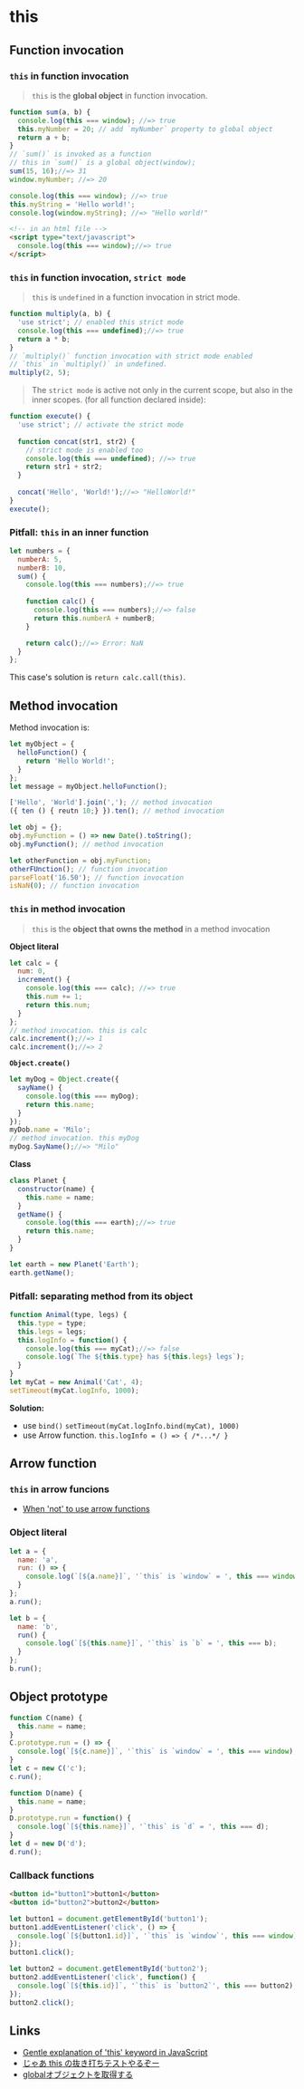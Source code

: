 # this
## Function invocation
### `this` in function invocation
> `this` is the __global object__ in function invocation.

```js
function sum(a, b) {
  console.log(this === window); //=> true
  this.myNumber = 20; // add `myNumber` property to global object
  return a + b;
}
// `sum()` is invoked as a function
// this in `sum()` is a global object(window);
sum(15, 16);//=> 31
window.myNumber; //=> 20
```

```js
console.log(this === window); //=> true
this.myString = 'Hello world!';
console.log(window.myString); //=> "Hello world!"
```

```html
<!-- in an html file -->
<script type="text/javascript">
  console.log(this === window);//=> true
</script>
```

### `this` in function invocation, `strict mode`
> `this` is `undefined` in a function invocation in strict mode.

```js
function multiply(a, b) {
  'use strict'; // enabled this strict mode
  console.log(this === undefined);//=> true
  return a * b;
}
// `multiply()` function invocation with strict mode enabled
// `this` in `multiply()` in undefined.
multiply(2, 5);
```
> The `strict mode` is active not only in the current scope, but also in the inner scopes.
> (for all function declared inside):

```js
function execute() {
  'use strict'; // activate the strict mode
  
  function concat(str1, str2) {
    // strict mode is enabled too
    console.log(this === undefined); //=> true
    return str1 + str2;
  }
  
  concat('Hello', 'World!');//=> "HelloWorld!"
}
execute();
```

### Pitfall: `this` in an inner function

```js
let numbers = {
  numberA: 5,
  numberB: 10,
  sum() {
    console.log(this === numbers);//=> true
    
    function calc() {
      console.log(this === numbers);//=> false
      return this.numberA + numberB;
    }

    return calc();//=> Error: NaN
  }
};
```

This case's solution is `return calc.call(this)`.

## Method invocation
Method invocation is:
```js
let myObject = {
  helloFunction() {
    return 'Hello World!';
  }
};
let message = myObject.helloFunction();
```

```js
['Hello', 'World'].join(','); // method invocation
({ ten () { reutn 10;} }).ten(); // method invocation

let obj = {};
obj.myFunction = () => new Date().toString();
obj.myFunction(); // method invocation

let otherFunction = obj.myFunction;
otherFUnction(); // function invocation
parseFloat('16.50'); // function invocation
isNaN(0); // function invocation
```

### `this` in method invocation
> `this` is the __object that owns the method__ in a method invocation

__Object literal__

```js
let calc = {
  num: 0,
  increment() {
    console.log(this === calc); //=> true
    this.num += 1;
    return this.num;
  }
};
// method invocation. this is calc
calc.increment();//=> 1
calc.increment();//=> 2
```

__`Object.create()`__

```js
let myDog = Object.create({
  sayName() {
    console.log(this === myDog);
    return this.name;
  }
});
myDob.name = 'Milo';
// method invocation. this myDog
myDog.SayName();//=> "Milo"
```

__Class__

```js
class Planet {
  constructor(name) {
    this.name = name;
  }
  getName() {
    console.log(this === earth);//=> true
    return this.name;
  }
}

let earth = new Planet('Earth');
earth.getName();
```

### Pitfall: separating method from its object

```js
function Animal(type, legs) {
  this.type = type;
  this.legs = legs;
  this.logInfo = function() {
    console.log(this === myCat);//=> false
    console.log(`The ${this.type} has ${this.legs} legs`);
  }
}
let myCat = new Animal('Cat', 4);
setTimeout(myCat.logInfo, 1000);
```

__Solution:__  
- use `bind()` `setTimeout(myCat.logInfo.bind(myCat), 1000)`
- use Arrow function. `this.logInfo = () => { /*...*/ }`

## Arrow function
### `this` in arrow funcions
- [When 'not' to use arrow functions](http://rainsoft.io/when-not-to-use-arrow-functions-in-javascript/)

### Object literal

```js
let a = {
  name: 'a',
  run: () => {
    console.log(`[${a.name}]`, '`this` is `window` = ', this === window);
  }
};
a.run();
```

```js
let b = {
  name: 'b',
  run() {
    console.log(`[${this.name}]`, '`this` is `b` = ', this === b);
  }
};
b.run();
```

## Object prototype

```js
function C(name) {
  this.name = name;
}
C.prototype.run = () => {
  console.log(`[${c.name}]`, '`this` is `window` = ', this === window);
}
let c = new C('c');
c.run();
```

```js
function D(name) {
  this.name = name;
}
D.prototype.run = function() {
  console.log(`[${this.name}]`, '`this` is `d` = ', this === d);
}
let d = new D('d');
d.run();
```

### Callback functions
```html
<button id="button1">button1</button>
<button id="button2">button2</button>
```
```js
let button1 = document.getElementById('button1');
button1.addEventListener('click', () => {
  console.log(`[${button1.id}]`, '`this` is `window`', this === window);
});
button1.click();
```

```js
let button2 = document.getElementById('button2');
button2.addEventListener('click', function() {
  console.log(`[${this.id}]`, '`this` is `button2`', this === button2);
});
button2.click();
```

## Links
- [Gentle explanation of 'this' keyword in JavaScript](http://rainsoft.io/gentle-explanation-of-this-in-javascript/)
- [じゃあ this の抜き打ちテストやるぞー](http://qiita.com/KDKTN/items/0b468a07410d757ac609)
- [globalオブジェクトを取得する](http://qiita.com/Hiraku/items/d249a2f2f13532748324)
